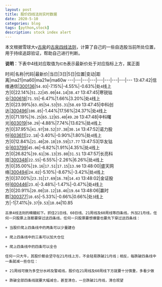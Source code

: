 ```yaml
---
layout: post
title: 股价四线法则实时数据
date: 2020-5-10
categories: blog
tags: [python,stock]
description: stock index alert
---
```



本文根据雪球大v[古泉](https://xueqiu.com/u/7148646888)的[古泉四线法则](https://xueqiu.com/7148646888/130498192)，计算了自己的一些自选股当前所处位置，用于持续追踪验证，帮助自己进行判断。

**说明**：下表中4线对应取值为`红色`表示最新价处于对应指标上方，属正面

时间|名称|代码|最新价|当日|3日|5日|位置|变动|距离|ma21|ma60|ma21w|ma60w
---|---|---|---|---|---|---|---|---
13:47:42|信维通信|[300136](https://xueqiu.com/S/SZ300136)|`54.03`|-7.15%|-4.55%|-0.63%|处`4`线上方|0|22.14%|`51.22`|`45.00`|`44.14`|`38.47`
13:47:45|寒锐钴业|[300618](https://xueqiu.com/S/SZ300618)|`71.55`|-6.47%|1.66%|3.20%|处`4`线上方|0|23.99%|`63.05`|`54.53`|`55.31`|`58.69`
13:47:45|中科创达|[300496](https://xueqiu.com/S/SZ300496)|`106.85`|-1.44%|17.56%|24.37%|处`4`线上方|0|71.19%|`76.25`|`65.12`|`65.40`|`49.20`
13:47:48|中科曙光|[603019](https://xueqiu.com/S/SH603019)|`50.29`|-4.88%|7.74%|13.62%|处`4`线上方|0|37.95%|`41.97`|`38.52`|`37.38`|`30.14`
13:47:52|诺力股份|[603611](https://xueqiu.com/S/SH603611)|`22.18`|-3.40%|-0.90%|1.80%|处`4`线上方|0|12.84%|`21.40`|`20.18`|`19.59`|`17.77`
13:47:53|华友钴业|[603799](https://xueqiu.com/S/SH603799)|`45.06`|-6.82%|1.91%|4.35%|处`4`线上方|0|26.82%|`39.61`|`36.13`|`35.80`|`31.51`
13:47:57|长亮科技|[300348](https://xueqiu.com/S/SZ300348)|`22.55`|-6.55%|-2.26%|6.26%|处`4`线上方|0|35.00%|`19.16`|`17.51`|`17.15`|`13.90`
13:48:00|盛天网络|[300494](https://xueqiu.com/S/SZ300494)|`24.02`|-5.10%|-8.67%|-3.42%|处`4`线上方|0|37.00%|`23.31`|`17.69`|`16.78`|`14.43`
13:48:02|金证股份|[600446](https://xueqiu.com/S/SH600446)|`23.0`|-3.48%|-1.47%|-0.47%|处`4`线上方|0|20.91%|`20.00`|`18.12`|`18.46`|`19.64`
13:48:06|赢时胜|[300377](https://xueqiu.com/S/SZ300377)|`10.65`|-5.33%|-0.66%|0.66%|处`3`线上方|-1|7.41%|`9.37`|`9.53`|`10.04`|10.85

```
古泉4线法则的精髓如下。抓住21日线、60日线、21周线及60周线等四条线，外加21月线，任何一只股票上涨都要穿过这四条线，任何一只股票要想爆雷也要先下穿过这四条线：

+ 当股价爬上四条线中的两条可以少量建仓

+ 爬上四条线中的三条可以加大仓位

+ 爬上四条线中的四条可以全仓

任何一只大牛，其股价都会坚守在21月线上方，不会轻易跌破21月线；相反，每跌破四条线中一条就减一些仓位：

+ 21周线可做为多空分水岭及警戒线，股价在21周线及60周线下方就要十分慎重，多看少做

+ 跌破全部四条线就要大幅减仓，甚至清仓，一旦跌破21月线，清仓观望
```